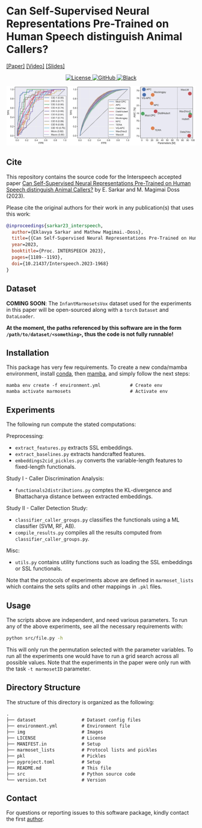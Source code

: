 # Can Self-Supervised Neural Representations Pre-Trained on Human Speech distinguish Animal Callers? 

[[Paper]](https://www.isca-speech.org/archive/interspeech_2023/sarkar23_interspeech.html)
[[Video]](https://youtu.be/fU_Pt_OuW1U)
[[Slides]](https://eklavyafcb.github.io/docs/Sarkar_Interspeech_2023_Presentation.pdf)

<p align="center">
    <a href="https://github.com/idiap/ssl-caller-detection/blob/main/LICENSE">
        <img alt="License" src="https://img.shields.io/badge/License-GPLv3-blue.svg">
    </a>
    <a href="https://github.com/idiap/ssl-caller-detection">
        <img alt="GitHub" src="https://img.shields.io/badge/GitHub-Open%20source-green">
    </a>
    <a href="https://github.com/psf/black">
        <img alt="Black" src="https://img.shields.io/badge/code%20style-black-000000.svg">
    </a>
</p>

<img src="img/figure.jpg" alt="header" width="1000"/>

## Cite

This repository contains the source code for the Interspeech accepted paper [Can Self-Supervised Neural Representations Pre-Trained on Human Speech distinguish Animal Callers?](https://www.isca-speech.org/archive/interspeech_2023/sarkar23_interspeech.html) by E. Sarkar and M. Magimai Doss (2023).

Please cite the original authors for their work in any publication(s) that uses this work:

```bib
@inproceedings{sarkar23_interspeech,
  author={Eklavya Sarkar and Mathew Magimai.-Doss},
  title={{Can Self-Supervised Neural Representations Pre-Trained on Human Speech distinguish Animal Callers?}},
  year=2023,
  booktitle={Proc. INTERSPEECH 2023},
  pages={1189--1193},
  doi={10.21437/Interspeech.2023-1968}
}
```

## Dataset

**COMING SOON**: The `InfantMarmosetsVox` dataset used for the experiments in this paper will be open-sourced along with a `torch` `Dataset` and `DataLoader`.

**At the moment, the paths referenced by this software are in the form ```/path/to/dataset/<something>```, thus the code is not fully runnable!**

## Installation

This package has very few requirements. 
To create a new conda/mamba environment, install [conda](https://conda.io), then [mamba](https://mamba.readthedocs.io/en/latest/installation.html#existing-conda-install), and simply follow the next steps:

```
mamba env create -f environment.yml           # Create env
mamba activate marmosets                      # Activate env
```

## Experiments
The following run compute the stated computations:

Preprocessing:
- `extract_features.py` extracts SSL embeddings.
- `extract_baselines.py` extracts handcrafted features.
- `embeddings2cid_pickles.py` converts the variable-length features to fixed-length functionals.

Study I - Caller Discrimination Analysis:
- `functionals2distributions.py` comptes the KL-divergence and Bhattacharya distance between extracted embeddings.

Study II - Caller Detection Study:
- `classifier_caller_groups.py` classifies the functionals using a ML classifier (SVM, RF, AB).
- `compile_results.py` compiles all the results computed from `classifier_caller_groups.py`.

Misc:
- `utils.py` contains utility functions such as loading the SSL embeddings or SSL functionals.

Note that the protocols of experiments above are defined in `marmoset_lists` which contains the sets splits and other mappings in `.pkl` files.

## Usage
The scripts above are independent, and need various parameters. To run any of the above experiments, see all the necessary requirements with:

```bash
python src/file.py -h
```

This will only run the permutation selected with the parameter variables.
To run all the experiments one would have to run a grid search across all possible values.
Note that the experiments in the paper were only run with the task `-t marmosetID` parameter.

## Directory Structure

The structure of this directory is organized as the following:

```
.
├── dataset                 # Dataset config files
├── environment.yml         # Environment file
├── img                     # Images
├── LICENSE                 # License
├── MANIFEST.in             # Setup
├── marmoset_lists          # Protocol lists and pickles
├── pkl                     # Pickles
├── pyproject.toml          # Setup
├── README.md               # This file
├── src                     # Python source code
└── version.txt             # Version
```

## Contact

For questions or reporting issues to this software package, kindly contact the first [author](mailto:eklavya.sarkar@idiap.ch).